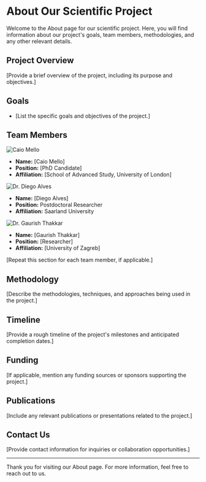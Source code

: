 # About Our Scientific Project

Welcome to the About page for our scientific project. Here, you will find information about our project's goals, team members, methodologies, and any other relevant details.

## Project Overview

[Provide a brief overview of the project, including its purpose and objectives.]

## Goals

- [List the specific goals and objectives of the project.]

## Team Members

![Caio Mello](https://caiocmello.github.io//images/profile.png)
- **Name:** [Caio Mello]
- **Position:** [PhD Candidate]
- **Affiliation:** [School of Advanced Study, University of London]

![Dr. Diego Alves](link_to_image)
- **Name:** [Diego Alves]
- **Position:** Postdoctoral Researcher 
- **Affiliation:** Saarland University

![Dr. Gaurish Thakkar](https://avatars0.githubusercontent.com/u/3891859?s=460&u=66e4c1667153ae6d5d4cdbc97f0b9817a0c911cb&v=4)
- **Name:** [Gaurish Thakkar]
- **Position:** [Researcher]
- **Affiliation:** [University of Zagreb]

[Repeat this section for each team member, if applicable.]

## Methodology

[Describe the methodologies, techniques, and approaches being used in the project.]

## Timeline

[Provide a rough timeline of the project's milestones and anticipated completion dates.]

## Funding

[If applicable, mention any funding sources or sponsors supporting the project.]

## Publications

[Include any relevant publications or presentations related to the project.]

## Contact Us

[Provide contact information for inquiries or collaboration opportunities.]

---

Thank you for visiting our About page. For more information, feel free to reach out to us.
